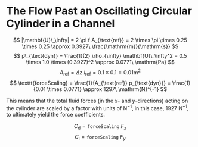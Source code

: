 
# The Flow Past an Oscillating Circular Cylinder in a Channel

$$
|\mathbf{U}\_\infty| = 2 \pi f A_{\text{ref}}
                     = 2 \times \pi \times 0.25 \times 0.25
               \approx 0.3927\ \frac{\mathrm{m}}{\mathrm{s}}
$$
$$
p\_{\text{dyn}} = \frac{1}{2} \rho_{\infty} \mathbf{U}\_\infty^2
                = 0.5 \times 1.0 \times (0.3927)^2
          \approx 0.0771\ \mathrm{Pa}
$$
$$
A_{\text{ref}} = \Delta z\ l_{\text{ref}} = 0.1 \times 0.1 = 0.01 \mathrm{m}^2
$$
$$
\texttt{forceScaling} = \frac{1}{A_{\text{ref}} p_{\text{dyn}}}
                      = \frac{1}{0.01 \times 0.0771}
                \approx 1297\ \mathrm{N}^{-1}
$$

This means that the total fluid forces (in the $x$- and $y$-directions) acting
on the cylinder are scaled by a factor with units of $\mathrm{N}^{-1}$, in this
case, $1927\ \mathrm{N}^{-1}$, to ultimately yield the force coefficients.

$$
C_{\mathrm{d}} = \texttt{forceScaling}\ F_x
$$
$$
C_{\mathrm{l}} = \texttt{forceScaling}\ F_y
$$

